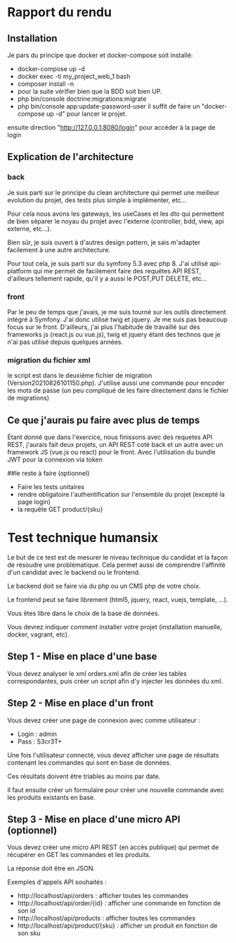 # Rapport du rendu

## Installation
Je pars du principe que docker et docker-compose soit installé:
- docker-compose up -d
- docker exec -ti my_project_web_1 bash
- composer install -n
- pour la suite vérifier bien que la BDD soit bien UP.
- php bin/console doctrine:migrations:migrate
- php bin/console app:update-password-user
il suffit de faire un "docker-compose up -d" pour lancer le projet.

ensuite direction "http://127.0.0.1:8080/login" pour accéder à la page de login


## Explication de l'architecture
### back
Je suis parti sur le principe du clean architecture qui permet une meilleur evolution du projet,
des tests plus simple à implémenter, etc...

Pour cela nous avons les gateways, les useCases et les dto qui permettent de bien séparer le noyau du projet avec
l'externe (controller, bdd, view, api externe, etc...).

Bien sûr, je suis ouvert à d'autres design pattern, je sais m'adapter facilement à une autre architecture.

Pour tout cela, je suis parti sur du symfony 5.3 avec php 8. J'ai utilisé api-platform qui me permet de facilement faire
des requêtes API REST, d'ailleurs tellement rapide, qu'il y a aussi le POST,PUT DELETE, etc...

### front
Par le peu de temps que j'avais, je me suis tourné sur les outils directement intégré à Symfony. J'ai donc 
utilisé twig et jquery. Je me suis pas beaucoup focus sur le front. D'ailleurs, j'ai plus l'habitude de travaillé sur des frameworks js
(react.js ou vue.js), twig et jquery étant des technos que je n'ai pas utilisé depuis quelques années.

### migration du fichier xml
le script est dans le deuxiéme fichier de migration (Version20210826101150.php).
J'utilise aussi une commande pour encoder les mots de passe (un peu compliqué de les faire directement dans le fichier de migrations)

## Ce que j'aurais pu faire avec plus de temps
Étant donné que dans l'exercice, nous finissons avec des requetes API REST, j'aurais fait deux projets, un API REST coté back et un autre
avec un framework JS (vue.js ou react) pour le front. Avec l'utilisation du bundle JWT pour la connexion via token

##le reste à faire (optionnel)
- Faire les tests unitaires
- rendre obligatoire l'authentification sur l'ensemble du projet (excepté la page login)
- la requête GET product/{sku}

# Test technique humansix

Le but de ce test est de mesurer le niveau technique du candidat et la façon de résoudre une problématique. Cela permet aussi de comprendre l'affinité d'un candidat avec le backend ou le frontend.

Le backend doit se faire via du php ou un CMS php de votre choix.

Le frontend peut se faire librement (html5, jquery, react, vuejs, template, ...).

Vous êtes libre dans le choix de la base de données.

Vous devrez indiquer comment installer votre projet (installation manuelle, docker, vagrant, etc).

## Step 1 - Mise en place d'une base

Vous devez analyser le xml orders.xml afin de créer les tables correspondantes, puis créer un script afin d'y injecter les données du xml.

## Step 2 - Mise en place d'un front

Vous devez créer une page de connexion avec comme utilisateur :

 - Login : admin
 - Pass : S3cr3T+

Une fois l'utilisateur connecté, vous devez afficher une page de résultats contenant les commandes qui sont en base de données.

Ces résultats doivent être triables au moins par date.

Il faut ensuite créer un formulaire pour créer une nouvelle commande avec les produits existants en base.

## Step 3 - Mise en place d'une micro API (optionnel)

Vous devez créer une micro API REST (en accès publique) qui permet de récupérer en GET les commandes et les produits.

La réponse doit être en JSON.

Exemples d'appels API souhaités :

 - http://localhost/api/orders : afficher toutes les commandes
 - http://localhost/api/order/{id} : afficher une commande en fonction de son id
 - http://localhost/api/products : afficher toutes les commandes
 - http://localhost/api/product/{sku} : afficher un produit en fonction de son sku
